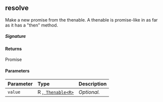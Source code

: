 ## resolve<R>

Make a new promise from the thenable. 
A thenable is promise-like in as far as it has a "then" method.

##### Signature

#### Returns
Promise<R>

#### Parameters


| Parameter	   | Type    | Description |
|:-------------|:---------------|:------------|
| `value`    | R ,[` Thenable<R>`](Thenable.md) | _Optional._ |

